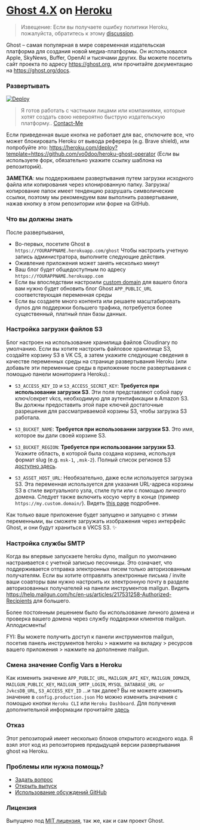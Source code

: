 # [Ghost 4.X](https://github.com/TryGhost/Ghost) on [Heroku](https://heroku.com)
> Извещение: Если вы получаете ошибку политики Heroku, пожалуйста, обратитесь к этому [discussion](https://github.com/vo0doo/heroku-ghost-operator/discussions/24).

Ghost – самая популярная в мире современная издательская платформа для создания новой медиа-платформы. Он использовался Apple, SkyNews, Buffer, OpenAI и тысячами других.
Вы можете посетить сайт проекта по адресу <a href="https://ghost.org/" target="_blank">https://ghost.org</a>, или прочитайте документацию на <a href="https://ghost.org/docs" target="_blank">https://ghost.org/docs</a>.

### Развертывать

[![Deploy](https://www.herokucdn.com/deploy/button.svg)](https://heroku.com/deploy)

> Я готов работать с частными лицами или компаниями, которые хотят создать свою невероятно быструю издательскую платформу.. [Contact-Me](https://bit.ly/getfastblog)


Если приведенная выше кнопка не работает для вас, отключите все, что может блокировать Heroku от вывода реферера (e.g. Brave shield), или попробуйте это: https://heroku.com/deploy?template=https://github.com/vo0doo/heroku-ghost-operator (Если вы используете форк, обязательно укажите ссылку шаблона на репозиторий).

**ЗАМЕТКА**: мы поддерживаем развертывания путем загрузки исходного файла или копирования через клонированную папку. Загрузка/копирование папок имеет тенденцию разрушать символические ссылки, поэтому мы рекомендуем вам выполнить развертывание, нажав кнопку в этом репозитории или форке на GitHub.

### Что вы должны знать

После развертывания,

- Во-первых, посетите Ghost в `https://YOURAPPNAME.herokuapp.com/ghost` Чтобы настроить учетную запись администратора, выполните следующие действия.
- Оживление приложения может занять несколько минут
- Ваш блог будет общедоступным по адресу `https://YOURAPPNAME.herokuapp.com`
- Если вы впоследствии настроили [custom domain](https://devcenter.heroku.com/articles/custom-domains) для вашего блога вам нужно будет обновить блог Ghost `APP_PUBLIC_URL` соответствующая переменная среды
- Если вы создаете много контента или решаете масштабировать dynos для поддержки большего трафика, потребуется более существенный, платный план базы данных.

### Настройка загрузки файлов S3

Блог настроен на использование хранилища файлов Cloudinary по умолчанию. Если вы хотите настроить файловое хранилище S3, создайте корзину S3 в VK CS, а затем укажите следующие сведения в качестве переменных среды на странице развертывания Heroku (или добавьте эти переменные среды в приложение после развертывания с помощью панели мониторинга Heroku).:

- `S3_ACCESS_KEY_ID` и `S3_ACCESS_SECRET_KEY`: **Требуется при использовании загрузки S3**. Эти поля представляют собой пару ключ/секрет vkcs, необходимую для аутентификации в Amazon S3. Вы должны предоставить этой паре ключей достаточные разрешения для рассматриваемой корзины S3, чтобы загрузка S3 работала.

- `S3_BUCKET_NAME`: **Требуется при использовании загрузки S3**. Это имя, которое вы дали своей корзине S3.

- `S3_BUCKET_REGION`: **Требуется при использовании загрузки S3**. Укажите область, в которой была создана корзина, используя формат slug (e.g. `msk-1`, `,msk-2`). Полный список регионов S3 [доступно здесь](http://docs.vkcs.amazon.com/general/latest/gr/rande.html#s3_region).

- `S3_ASSET_HOST_URL`: Необязательно, даже если используется загрузка S3. Эта переменная используется для указания URL-адреса корзины S3 в стиле виртуального узла, стиле пути или с помощью личного домена. Следует также включить косую черту в конце (пример `https://my.custom.domain/`). Видеть [this page](http://docs.vkcs.amazon.com/AmazonS3/latest/dev/VirtualHosting.html) подробнее.

Как только ваше приложение будет запущено и запущено с этими переменными, вы сможете загружать изображения через интерфейс Ghost, и они будут храниться в VKCS S3. :sparkles:

### Настройка службы SMTP

Когда вы впервые запускаете heroku dyno, mailgun по умолчанию настраивается с учетной записью песочницы. Это означает, что поддерживается отправка электронных писем только авторизованным получателям. Если вы хотите отправлять электронные письма / invite ваши соавторы вам нужно настроить их электронную почту в разделе авторизованных получателей на панели инструментов mailgun. Видеть https://help.mailgun.com/hc/en-us/articles/217531258-Authorized-Recipients для большего.

Более постоянным решением было бы использование личного домена и проверка вашего домена через службу поддержки клиентов mailgun. Аплодисменты!

FYI: Вы можете получить доступ к панели инструментов mailgun, посетив панель инструментов heroku > нажмите на вкладку > ресурсов вашего приложения > нажмите на дополнение mailgun.

### Смена значение Config Vars в Heroku
Как изменить значение `APP_PUBLIC_URL`, `MAILGUN_API_KEY`, `MAILGUN_DOMAIN`, `MAILGUN_PUBLIC_KEY`, `MAILGUN_SMTP_LOGIN`, `MYSQL_DATABASE_URL or JvkcsDB_URL`, `S3_ACCESS_KEY_ID` ...и так далее?
Вы не можете изменить значение в `config.production.json` Но можно изменить значения с помощью кнопки `Heroku CLI` или `Heroku Dashboard`.
Для получения дополнительной информации прочитайте <a href="https://lovekesh.tech/how-to-create-update-and-delete-config-vars-in-the-heroku-app/" target="_blank">здесь</a>

### Отказ

Этот репозиторий имеет несколько блоков открытого исходного кода. Я взял этот код из репозиториев предыдущей версии развертывания ghost на Heroku. 

### Проблемы или нужна помощь?
- [Задать вопрос](https://ask.codebulbs.com/)
- [Открыть выпуск](https://github.com/vo0doo/heroku-ghost-operator/issues/new/)
- [Использование обсуждений GitHub](https://github.com/vo0doo/heroku-ghost-operator/discussions)

### Лицензия
Выпущено под [MIT лицензия](https://github.com/vo0doo/heroku-ghost-operator/blob/main/LICENSE), так же, как и сам проект Ghost.

